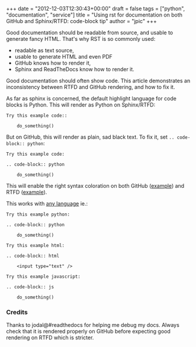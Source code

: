 +++
date = "2012-12-03T12:30:43+00:00"
draft = false
tags = ["python", "documentation", "service"]
title = "Using rst for documentation on both GitHub and Sphinx/RTFD: code-block tip"
author = "jpic"
+++

Good documentation should be readable from source, and usable to generate fancy HTML. That's why RST is so commonly used:

- readable as text source,
- usable to generate HTML and even PDF
- GitHub knows how to render it,
- Sphinx and ReadTheDocs know how to render it.

Good documentation should often show code. This article demonstrates an inconsistency between RTFD and GitHub rendering, and how to fix it.

As far as sphinx is concerned, the default highlight language for code blocks is Python. This will render as Python on Sphinx/RTFD:

    Try this example code::

        do_something()

But on GitHub, this will render as plain, sad black text. To fix it, set `.. code-block:: python`:

    Try this example code:

    .. code-block:: python

        do_something()

This will enable the right syntax coloration on both GitHub ([example](https://github.com/yourlabs/django-autocomplete-light/blob/docs_rewrite/docs/source/cookbook.rst)) and RTFD ([example](https://django-autocomplete-light.readthedocs.org/en/docs_rewrite/cookbook.html)).

This works with [any language](http://pygments.org/languages/) ie.:

    Try this example python:

    .. code-block:: python

        do_something()

    Try this example html:

    .. code-block:: html

        <input type="text" />

    Try this example javascript:

    .. code-block:: js

        do_something()

### Credits

Thanks to jodal@#readthedocs for helping me debug my docs. Always check that it is rendered properly on GitHub before expecting good rendering on RTFD which is stricter.
